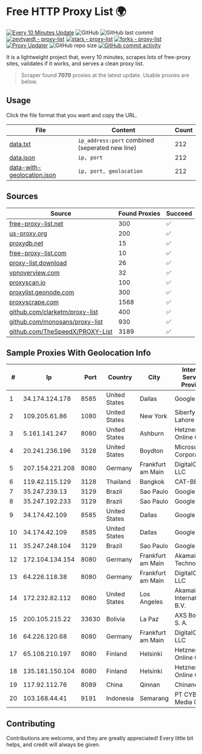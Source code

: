 
# Free HTTP Proxy List 🌍

[![Every 10 Minutes Update](https://github.com/mertguvencli/http-proxy-list/actions/workflows/main.yml/badge.svg?branch=main)](https://github.com/mertguvencli/http-proxy-list/actions/workflows/main.yml)
![GitHub](https://img.shields.io/github/license/mertguvencli/http-proxy-list)
![GitHub last commit](https://img.shields.io/github/last-commit/mertguvencli/http-proxy-list)
[![zevtyardt - proxy-list](https://img.shields.io/static/v1?label=zevtyardt&message=proxy-list&color=blue&logo=github)](https://github.com/zevtyardt/proxy-list "Go to GitHub repo")
[![stars - proxy-list](https://img.shields.io/github/stars/zevtyardt/proxy-list?style=social)](https://github.com/zevtyardt/proxy-list)
[![forks - proxy-list](https://img.shields.io/github/forks/zevtyardt/proxy-list?style=social)](https://github.com/zevtyardt/proxy-list)
[![Proxy Updater](https://github.com/zevtyardt/proxy-list/workflows/Proxy%20Updater/badge.svg)](https://github.com/zevtyardt/proxy-list/actions?query=workflow:"Proxy+Updater")
![GitHub repo size](https://img.shields.io/github/repo-size/zevtyardt/proxy-list)
[![GitHub commit activity](https://img.shields.io/github/commit-activity/m/zevtyardt/proxy-list?logo=commits)](https://github.com/zevtyardt/proxy-list/commits/main)

It is a lightweight project that, every 10 minutes, scrapes lots of free-proxy sites, validates if it works, and serves a clean proxy list.

> Scraper found **7070** proxies at the latest update. Usable proxies are below.

## Usage

Click the file format that you want and copy the URL.

|File|Content|Count|
|----|-------|-----|
|[data.txt](https://raw.githubusercontent.com/mertguvencli/http-proxy-list/main/proxy-list/data.txt)|`ip_address:port` combined (seperated new line)|212|
|[data.json](https://raw.githubusercontent.com/mertguvencli/http-proxy-list/main/proxy-list/data.json)|`ip, port`|212|
|[data-with-geolocation.json](https://raw.githubusercontent.com/mertguvencli/http-proxy-list/main/proxy-list/data-with-geolocation.json)|`ip, port, geolocation`|212|

## Sources

|Source|Found Proxies|Succeed|
|------|-------------|-------|
|[free-proxy-list.net](https://free-proxy-list.net)|300|✅|
|[us-proxy.org](https://www.us-proxy.org)|200|✅|
|[proxydb.net](http://proxydb.net)|15|✅|
|[free-proxy-list.com](https://free-proxy-list.com/?page=&port=&type%5B%5D=http&type%5B%5D=https&up_time=0&search=Search)|10|✅|
|[proxy-list.download](https://www.proxy-list.download/HTTP)|26|✅|
|[vpnoverview.com](https://vpnoverview.com/privacy/anonymous-browsing/free-proxy-servers)|32|✅|
|[proxyscan.io](https://www.proxyscan.io)|100|✅|
|[proxylist.geonode.com](https://proxylist.geonode.com/api/proxy-list?limit=300&page=1&sort_by=lastChecked&sort_type=desc&protocols=http,https)|300|✅|
|[proxyscrape.com](https://api.proxyscrape.com/v2/?request=displayproxies&protocol=http&timeout=10000&country=all&ssl=all&anonymity=all)|1568|✅|
|[github.com/clarketm/proxy-list](https://raw.githubusercontent.com/clarketm/proxy-list/master/proxy-list-raw.txt)|400|✅|
|[github.com/monosans/proxy-list](https://raw.githubusercontent.com/monosans/proxy-list/main/proxies/http.txt)|930|✅|
|[github.com/TheSpeedX/PROXY-List](https://raw.githubusercontent.com/TheSpeedX/PROXY-List/master/http.txt)|3189|✅|


## Sample Proxies With Geolocation Info

|#|Ip|Port|Country|City|Internet Service Provider|
|-|--|----|-------|----|-------------------------|
|1|34.174.124.178|8585|United States|Dallas|Google LLC|
|2|109.205.61.86|1080|United States|New York|Siberfy Lahore|
|3|5.161.141.247|8080|United States|Ashburn|Hetzner Online GmbH|
|4|20.241.236.196|3128|United States|Boydton|Microsoft Corporation|
|5|207.154.221.208|8080|Germany|Frankfurt am Main|DigitalOcean, LLC|
|6|119.42.115.129|3128|Thailand|Bangkok|CAT-BB|
|7|35.247.239.13|3129|Brazil|Sao Paulo|Google LLC|
|8|35.247.192.233|3129|Brazil|Sao Paulo|Google LLC|
|9|34.174.42.109|8585|United States|Dallas|Google LLC|
|10|34.174.42.109|8585|United States|Dallas|Google LLC|
|11|35.247.248.104|3129|Brazil|Sao Paulo|Google LLC|
|12|172.104.134.154|8080|Germany|Frankfurt am Main|Akamai Technologies|
|13|64.226.118.38|8080|Germany|Frankfurt am Main|DigitalOcean, LLC|
|14|172.232.82.112|8080|United States|Los Angeles|Akamai International B.V.|
|15|200.105.215.22|33630|Bolivia|La Paz|AXS Bolivia S. A.|
|16|64.226.120.68|8080|Germany|Frankfurt am Main|DigitalOcean, LLC|
|17|65.108.210.197|8080|Finland|Helsinki|Hetzner Online GmbH|
|18|135.181.150.104|8080|Finland|Helsinki|Hetzner Online GmbH|
|19|117.92.112.76|8089|China|Qinnan|Chinanet|
|20|103.168.44.41|9191|Indonesia|Semarang|PT CYB Media Group|



## Contributing

Contributions are welcome, and they are greatly appreciated! Every
little bit helps, and credit will always be given.

